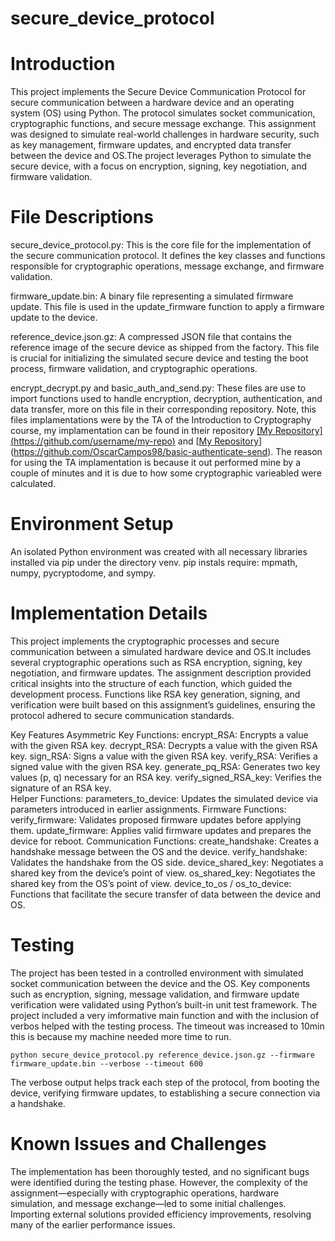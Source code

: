 # secure_device_protocol


# Introduction
This project implements the Secure Device Communication Protocol for secure communication between a hardware device and      an operating system (OS) using Python. The protocol simulates socket communication, cryptographic functions, and secure message exchange. This assignment was designed to simulate real-world challenges in hardware security, such as key management, firmware updates, and encrypted data transfer between the device and OS.The project leverages Python to simulate the secure device, with a focus on encryption, signing, key negotiation, and firmware validation.

# File Descriptions
secure_device_protocol.py: This is the core file for the implementation of the secure communication protocol. It defines the     key classes and functions responsible for cryptographic operations, message exchange, and firmware validation.

firmware_update.bin: A binary file representing a simulated firmware update. This file is used in the update_firmware            function to apply a firmware update to the device.
    
reference_device.json.gz: A compressed JSON file that contains the reference image of the secure device as shipped from the     factory. This file is crucial for initializing the simulated secure device and testing the boot process, firmware            validation, and cryptographic operations.

encrypt_decrypt.py and basic_auth_and_send.py: 
    These files are use to import functions used to handle encryption, decryption, authentication, and data transfer,            more on this file in their corresponding repository. Note, this files implamentations were by the TA of the                  Introduction to Cryptography course, my implamentation can be found in their repository [[My Repository]                      (https://github.com/username/my-repo)](https://github.com/OscarCampos98/encrypt-decrypt) and [[My Repository](https://github.com/username/my-repo)](https://github.com/OscarCampos98/basic-authenticate-send). The reason for using        the TA implamentation is because it out performed mine by a couple of minutes and it is due to how some cryptographic        varieabled were calculated.      

# Environment Setup
An isolated Python environment was created with all necessary libraries installed via pip under the directory venv. pip instals require: mpmath, numpy, pycryptodome, and sympy.

# Implementation Details
This project implements the cryptographic processes and secure communication between a simulated hardware device and OS.It includes several cryptographic operations such as RSA encryption, signing, key negotiation, and firmware updates.
The assignment description provided critical insights into the structure of each function, which guided the development process. Functions like RSA key generation, signing, and verification were built based on this assignment’s guidelines, ensuring the protocol adhered to secure communication standards.

Key Features
    Asymmetric Key Functions:
        encrypt_RSA: Encrypts a value with the given RSA key.
        decrypt_RSA: Decrypts a value with the given RSA key.
        sign_RSA: Signs a value with the given RSA key.
        verify_RSA: Verifies a signed value with the given RSA key.
        generate_pq_RSA: Generates two key values (p, q) necessary for an RSA key.
        verify_signed_RSA_key: Verifies the signature of an RSA key.    
    Helper Functions:
        parameters_to_device: Updates the simulated device via parameters introduced in earlier assignments.
    Firmware Functions:
        verify_firmware: Validates proposed firmware updates before applying them.
        update_firmware: Applies valid firmware updates and prepares the device for reboot.
    Communication Functions:
        create_handshake: Creates a handshake message between the OS and the device.
        verify_handshake: Validates the handshake from the OS side.
        device_shared_key: Negotiates a shared key from the device’s point of view.
        os_shared_key: Negotiates the shared key from the OS’s point of view.
        device_to_os / os_to_device: Functions that facilitate the secure transfer of data between the device and OS.

# Testing
The project has been tested in a controlled environment with simulated socket communication between the device and the       OS. Key components such as encryption, signing, message validation, and firmware update verification were validated using Python’s built-in unit test framework. The project included a very imformative main function and with the inclusion of verbos helped with the testing process. The timeout was increased to 10min this is because my machine needed more time to run.  

    python secure_device_protocol.py reference_device.json.gz --firmware firmware_update.bin --verbose --timeout 600

The verbose output helps track each step of the protocol, from booting the device, verifying firmware updates, to establishing a secure connection via a handshake.
    
# Known Issues and Challenges
The implementation has been thoroughly tested, and no significant bugs were identified during the testing phase. However, the complexity of the assignment—especially with cryptographic operations, hardware simulation, and message exchange—led to some initial challenges. Importing external solutions provided efficiency improvements, resolving
many of the earlier performance issues.
